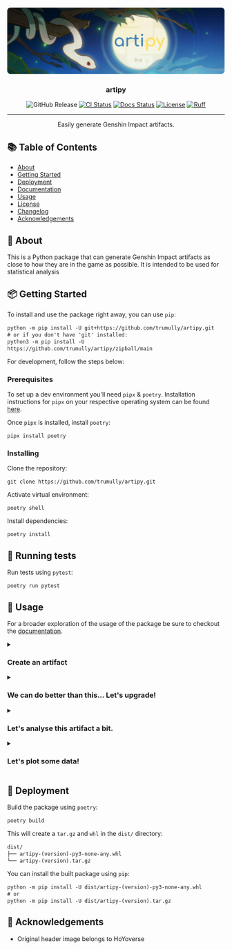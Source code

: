 <p align="center">
<a href="" rel="noopener">
<img src="assets/artipy_logo.svg" alt="artipy logo"></a>
</p>
<h3 align="center">artipy</h3>
<div align="center">

![GitHub Release](https://img.shields.io/github/v/release/trumully/artipy.svg?sort=semver&logo=github&logoColor=white)
[![CI Status](https://img.shields.io/github/actions/workflow/status/trumully/artipy/main.yml.svg?logo=github&logoColor=white)](https://github.com/trumully/artipy/actions/workflows/test.yml)
[![Docs Status](https://img.shields.io/github/actions/workflow/status/trumully/artipy/pages%2Fpages-build-deployment?branch=gh-pages&style=flat&logo=github&logoColor=white&label=docs)](https://trumully.github.io/artipy/)
[![License](https://img.shields.io/github/license/trumully/artipy.svg)](LICENSE)
[![Ruff](https://img.shields.io/endpoint?url=https://raw.githubusercontent.com/astral-sh/ruff/main/assets/badge/v2.json)](https://github.com/astral-sh/ruff)

    
</div>

---

<p align="center"> Easily generate Genshin Impact artifacts.
    <br>
</p>

## 📚 Table of Contents
- [About](#about)
- [Getting Started](#getting_started)
- [Deployment](#deployment)
- [Documentation](https://trumully.github.io/artipy/)
- [Usage](#usage)
- [License](LICENSE)
- [Changelog](CHANGELOG.md)
- [Acknowledgements](#acknowledgements)

## 📝 About <a name = "about" ></a>
This is a Python package that can generate Genshin Impact artifacts as close to how they are in the game as possible. It is intended to be used for statistical analysis 

## 📦 Getting Started <a name = "getting_started" ></a>
To install and use the package right away, you can use `pip`:
```shell
python -m pip install -U git+https://github.com/trumully/artipy.git
# or if you don't have 'git' installed:
python3 -m pip install -U https://github.com/trumully/artipy/zipball/main
```

For development, follow the steps below:

### Prerequisites
To set up a dev environment you'll need `pipx` & `poetry`. Installation instructions for `pipx` on your respective operating system can be found [here](https://pipx.pypa.io/stable/installation/).

Once `pipx` is installed, install `poetry`:
```shell
pipx install poetry
```

### Installing
Clone the repository:
```shell
git clone https://github.com/trumully/artipy.git
```

Activate virtual environment:
```shell
poetry shell
```

Install dependencies:
```shell
poetry install
```

## 🧪 Running tests
Run tests using `pytest`:
```shell
poetry run pytest
```

## 🔧 Usage <a name ="usage" ></a>
For a broader exploration of the usage of the package be sure to checkout the [documentation](https://trumully.github.io/artipy).

<details>
<summary><h3>Create an artifact</h3></summary>

Here we use the [`ArtifactBuilder`](https://trumully.github.io/artipy/artipy.artifacts.html#artipy.artifacts.ArtifactBuilder) class to create an [`Artifact`](https://trumully.github.io/artipy/artipy.artifacts.html#artipy.artifacts.ArtifactBuilder). 
```python
from artipy.artifacts import ArtifactBuilder, ArtifactSlot
from artipy.stats import StatType


def main() -> None:
    artifact = (
        ArtifactBuilder()
        .with_level(8)
        .with_rarity(5)
        .with_mainstat(StatType.ATK_PERCENT, 0.228)
        .with_substats([
            (StatType.ATK, 19),
            (StatType.CRIT_RATE, 0.039),
            (StatType.HP_PERCENT, 0.053),
            (StatType.HP, 568)
        ])
        .with_set("Gladiator's Finale")
        .with_slot(ArtifactSlot.SANDS)
        .build()
    )
    print(artifact)


if __name__ == "__main__":
    main()

```
This results in the following artifact:
```
Sands of Eon [+8]
★★★★★
ATK+22.8%
• ATK+19
• CRIT Rate+3.9%
• HP+5.3%
• HP+568
```
</details>

<details>
<summary><h3>We can do better than this... Let's upgrade!</h3></summary>

We can upgrade the artifact using the aptly named [`upgrade`](https://trumully.github.io/artipy/artipy.artifacts.html#artipy.artifacts.Artifact.upgrade) method on the artifact. Let's upgrade it to +12.
```python
from artipy.artifacts import ArtifactBuilder, ArtifactSlot
from artipy.stats import StatType


def main() -> None:
    artifact = (
        ArtifactBuilder()
        .with_level(8)
        .with_rarity(5)
        # ... other parameters
    )

    for _ in range(4):
        artifact.upgrade()
    print(artifact)


if __name__ == "__main__":
    main()

```
After upgrading this is what we get:
```shell
Sands of Eon [+12]
★★★★★
ATK+30.8%
• ATK+19
• CRIT Rate+7.8%  # <- this was 3.9% before.
• HP+5.3%
• HP+568
```
</details>

<details>
<summary><h3>Let's analyse this artifact a bit.</h3></summary>

Firstly we'll need to import the `artipy.analysis` package to get started.
```python
import artipy.analysis as analysis
from artipy.artifacts import ArtifactBuilder, ArtifactSlot
from artipy.stats import StatType


def main() -> None:
    artifact = (
        ArtifactBuilder()
        .with_level(8)
        .with_rarity(5)
        # ... other parameters
    )

    for _ in range(4):
        artifact.upgrade()
    print(artifact)

    roll_value = analysis.calculate_artifact_roll_value(artifact)
    max_roll_value = calculate_artifact_maximum_roll_value(artifact)
    crit_value = calculate_artifact_crit_value(artifact)
    print(f"Roll Value: {roll_value}")
    print(f"Max Roll Value: {max_roll_value}")
    print(f"Crit Value: {crit_value}")


if __name__ == "__main__":
    main()

```
Here is the output:
```shell
Sands of Eon [+12]
★★★★★
ATK+30.8%
• ATK+19
• CRIT Rate+7.8%
• HP+5.3%
• HP+568
Roll Value: 5.789780576014326490600895658
Max Roll Value: 7.789780576014326490600895658
Crit Value: 15.57999982237815855823370725
```
#### Let's walk through the meaning of these values:
* **Roll Value (RV):** A percentage of the current stat values over their highest potential value. 
* **Max Roll Value (MRV):** The artifact roll value assuming all remaining rolls are of maximum potency.
* **Crit Value (CV):** The value of the artifact's crit stats (CRIT DMG + 2 * CRIT Rate)
</details>

<details>
<summary><h3>Let's plot some data!</h3></summary>

To start plotting let's go ahead and import the `artipy.analysis.plots` sub-package:
```python
import artipy.analysis as analysis
from artipy.analysis import plots
from artipy.artifacts import ArtifactBuilder, ArtifactSlot
from artipy.stats import StatType


def main() -> None:
    artifact = (
        ArtifactBuilder()
        .with_level(8)
        .with_rarity(5)
        .with_mainstat(StatType.ATK_PERCENT, 0.228)
        .with_substats([
        # ... other parameters
    )

    for _ in range(4):
        artifact.upgrade()
    print(artifact)

    roll_value = analysis.calculate_artifact_roll_value(artifact)
    max_roll_value = analysis.calculate_artifact_maximum_roll_value(artifact)
    crit_value = analysis.calculate_artifact_crit_value(artifact)
    print(f"Roll Value: {roll_value}")
    print(f"Max Roll Value: {max_roll_value}")
    print(f"Crit Value: {crit_value}")

    plots.plot_artifact_substat_rolls(artifact)


if __name__ == "__main__":
    main()

```
<img src="assets/example-plot-a.png"/>

#### What does this mean?
Each stat on an artifact has a 25% chance of being upgraded every 4 levels. There is then another dice roll that decides how much the stat is increased by (for a 5★ artifact it's in the range of 0.7-1.0 * base value). This plot shows that distribution.

</details>

## 🚀 Deployment <a name ="deployment" ></a>
Build the package using `poetry`:
```shell
poetry build
```
This will create a `tar.gz` and `whl` in the `dist/` directory:
```shell
dist/
├── artipy-(version)-py3-none-any.whl
└── artipy-(version).tar.gz
```

You can install the built package using `pip`:
```shell
python -m pip install -U dist/artipy-(version)-py3-none-any.whl
# or
python -m pip install -U dist/artipy-(version).tar.gz
```

## 🎉 Acknowledgements <a name = "acknowledgements"></a>
* Original header image belongs to HoYoverse

